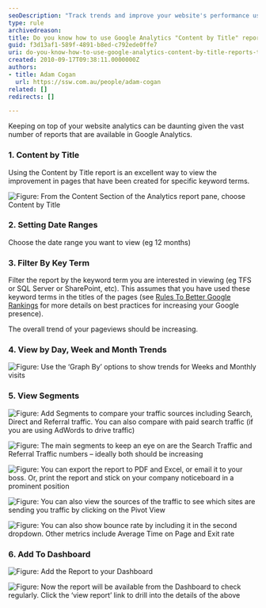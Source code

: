 ```yaml
---
seoDescription: "Track trends and improve your website's performance using Google Analytics' Content by Title reports, filtering by keyword terms, and analyzing day-to-day, weekly, and monthly views."
type: rule
archivedreason: 
title: Do you know how to use Google Analytics "Content by Title" reports to track Trends?
guid: f3d13af1-589f-4891-b8ed-c792ede0ffe7
uri: do-you-know-how-to-use-google-analytics-content-by-title-reports-to-track-trends
created: 2010-09-17T09:38:11.0000000Z
authors: 
- title: Adam Cogan
  url: https://ssw.com.au/people/adam-cogan
related: []
redirects: []

---
```


Keeping on top of your website analytics can be daunting given the vast number of reports that are available in Google Analytics.  
<!--endintro-->

### 1. Content by Title

Using the Content by Title report is an excellent way to view the improvement in pages that have been created for specific keyword terms.

![Figure: From the Content Section of the Analytics report pane, choose Content by Title](analytics-content-title-report.jpg)

### 2. Setting Date Ranges

Choose the date range you want to view (eg 12 months)

### 3. Filter By Key Term

Filter the report by the keyword term you are interested in viewing (eg TFS or SQL Server or SharePoint, etc). This assumes that you have used these keyword terms in the titles of the pages (see [Rules To Better Google Rankings](/rules-to-better-google-rankings) for more details on best practices for increasing your Google presence).

The overall trend of your pageviews should be increasing.

### 4. View by Day, Week and Month Trends

![Figure: Use the ‘Graph By’ options to show trends for Weeks and Monthly visits](analytics-weekly-trend.jpg)

### 5. View Segments

![Figure: Add Segments to compare your traffic sources including Search, Direct and Referral traffic. You can also compare with paid search traffic (if you are using AdWords to drive traffic)](analytics-segments.jpg)
 
![Figure: The main segments to keep an eye on are the Search Traffic and Referral Traffic numbers – ideally both should be increasing](analytics-content-search-traffic.jpg)

![Figure: You can export the report to PDF and Excel, or email it to your boss. Or, print the report and stick on your company noticeboard in a prominent position](analytics-export.jpg)

![Figure: You can also view the sources of the traffic to see which sites are sending you traffic by clicking on the Pivot View](analytics-content-sources.jpg)

![Figure: You can also show bounce rate by including it in the second dropdown. Other metrics include Average Time on Page and Exit rate](analytics-content-sources-bounce-rate.jpg)

### 6. Add To Dashboard

![Figure: Add the Report to your Dashboard](analytics-add-dashboard.jpg)

![Figure: Now the report will be available from the Dashboard to check regularly. Click the ‘view report’ link to drill into the details of the above](analytics-dashboard.jpg)

